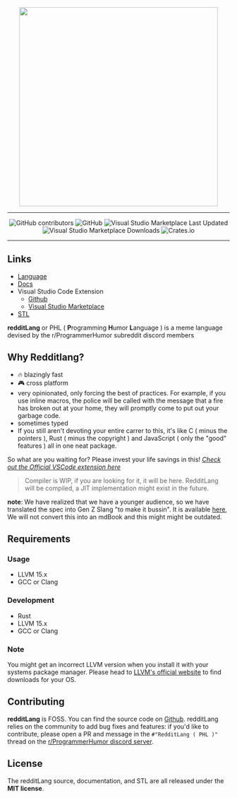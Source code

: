 <div style="text-align:center" align="center">
    <picture>
        <source srcset="https://github.com/elijah629/redditlang/blob/main/assets/redditLang-light.png?raw=true" media="(prefers-color-scheme: dark)" width="450"/>
        <img src="https://github.com/elijah629/redditlang/blob/main/assets/redditLang-dark.png?raw=true" width="450"/>
    </picture>
</div>

---

<div style="text-align:center" align="center">

![GitHub contributors](https://img.shields.io/github/contributors/elijah629/redditlang?style=for-the-badge&logo=github&labelColor=1c2128&color=22272e)
![GitHub](https://img.shields.io/github/license/elijah629/redditlang?style=for-the-badge&logo=github&labelColor=1c2128&color=22272e)
![Visual Studio Marketplace Last Updated](https://img.shields.io/visual-studio-marketplace/last-updated/elijah629.redditlang?style=for-the-badge&logo=visualstudiocode&logoColor=007ACC&labelColor=000&color=007ACC)
![Visual Studio Marketplace Downloads](https://img.shields.io/visual-studio-marketplace/d/elijah629.redditlang?style=for-the-badge&logo=visualstudiocode&logoColor=007ACC&labelColor=000&color=007ACC)
![Crates.io](https://img.shields.io/crates/d/walter-redditlang?style=for-the-badge&logo=cratesio&label=crates.io%20downloads&labelColor=264323&color=fed177)

</div>

---

## Links

- [Language](https://github.com/elijah629/redditlang)
- [Docs](https://elijah629.github.io/redditlang)
- Visual Studio Code Extension
  - [Github](https://github.com/elijah629/redditlang-vscode)
  - [Visual Studio Marketplace](https://marketplace.visualstudio.com/items?itemName=elijah629.redditlang)
- [STL](https://github.com/elijah629/redditlang-std)

**redditLang** or PHL ( **P**rogramming **H**umor **L**anguage ) is a meme language devised by the r/ProgrammerHumor subreddit discord members

## Why Redditlang?

- 🔥 blazingly fast
- 🎮 cross platform
- very opinionated, only forcing the best of practices. For example, if you use inline macros, the police will be called with the message that a fire has broken out at your home, they will promptly come to put out your garbage code.
- sometimes typed
- If you still aren't devoting your entire carrer to this, it's like C ( minus the pointers ), Rust ( minus the copyright ) and JavaScript ( only the "good" features ) all in one neat package.

So what are you waiting for? Please invest your life savings in this!
_[Check out the Official VSCode extension here](https://marketplace.visualstudio.com/items?itemName=elijah629.redditlang)_

> Compiler is WIP, if you are looking for it, it will be here.
> RedditLang will be compiled, a JIT implementation might exist in the future.

**note**: We have realized that we have a younger audience, so we have translated the spec into Gen Z Slang "to make it bussin". It is available [here](./RedditLang%20Spec%20GenZ.md), We will not convert this into an mdBook and this might might be outdated.

## Requirements

### Usage

- LLVM 15.x
- GCC or Clang

### Development

- Rust
- LLVM 15.x
- GCC or Clang

### Note

You might get an incorrect LLVM version when you install it with your systems package manager. Please head to [LLVM's official website](https://releases.llvm.org/) to find downloads for your OS.

## Contributing

**redditLang** is FOSS. You can find the source code on [Github](https://github.com/elijah629/redditlang). redditLang relies on the community to add bug fixes and features: if you'd like to contribute, please open a PR and message in the `#"RedditLang ( PHL )"` thread on the [r/ProgrammerHumor discord server](https://discord.com/invite/rph).

## License

The redditLang source, documentation, and STL are all released under the **MIT license**.
